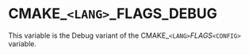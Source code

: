   

# CMAKE_```<LANG>```_FLAGS_DEBUG  
This variable is the Debug variant of the
CMAKE_```<LANG>```_FLAGS_```<CONFIG>``` variable.  

